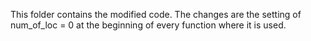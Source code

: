 This folder contains the modified code. The changes are the setting of num_of_loc = 0 at the beginning of every function where it is used.